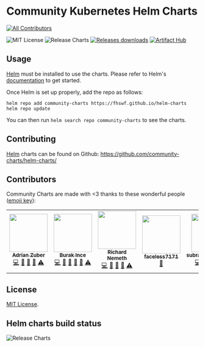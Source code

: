 # Community Kubernetes Helm Charts
<!-- ALL-CONTRIBUTORS-BADGE:START - Do not remove or modify this section -->
[![All Contributors](https://img.shields.io/badge/all_contributors-5-orange.svg?style=flat-square)](#contributors-)
<!-- ALL-CONTRIBUTORS-BADGE:END -->

![MIT License](https://img.shields.io/github/license/fhswf/helm-charts) ![Release Charts](https://github.com/fhswf/helm-charts/workflows/Release%20Charts/badge.svg?branch=main) [![Releases downloads](https://img.shields.io/github/downloads/fhswf/helm-charts/total.svg)](https://github.com/fhswf/helm-charts/releases) [![Artifact Hub](https://img.shields.io/endpoint?url=https://artifacthub.io/badge/repository/fhswf)](https://artifacthub.io/packages/search?repo=fhswf)

## Usage

[Helm](https://helm.sh) must be installed to use the charts.
Please refer to Helm's [documentation](https://helm.sh/docs/) to get started.

Once Helm is set up properly, add the repo as follows:

```console
helm repo add community-charts https://fhswf.github.io/helm-charts
helm repo update
```

You can then run `helm search repo community-charts` to see the charts.

## Contributing

[Helm](https://helm.sh) charts can be found on Github: <https://github.com/community-charts/helm-charts/>

## Contributors

Community Charts are made with <3 thanks to these wonderful people
([emoji key](https://allcontributors.org/docs/en/emoji-key#table)):

<!-- ALL-CONTRIBUTORS-LIST:START - Do not remove or modify this section -->
<!-- prettier-ignore-start -->
<!-- markdownlint-disable -->
<table>
  <tr>
    <td align="center"><a href="https://github.com/xadrianzetx"><img src="https://avatars.githubusercontent.com/u/37713008?v=4?s=100" width="100px;" alt=""/><br /><sub><b>Adrian Zuber</b></sub></a><br /><a href="https://github.com/community-charts/helm-charts/commits?author=xadrianzetx" title="Code">💻</a> <a href="https://github.com/community-charts/helm-charts/commits?author=xadrianzetx" title="Documentation">📖</a> <a href="https://github.com/community-charts/helm-charts/issues?q=author%3Axadrianzetx" title="Bug reports">🐛</a> <a href="#ideas-xadrianzetx" title="Ideas, Planning, & Feedback">🤔</a> <a href="https://github.com/community-charts/helm-charts/commits?author=xadrianzetx" title="Tests">⚠️</a></td>
    <td align="center"><a href="https://www.burakince.net"><img src="https://avatars.githubusercontent.com/u/858202?v=4?s=100" width="100px;" alt=""/><br /><sub><b>Burak Ince</b></sub></a><br /><a href="https://github.com/community-charts/helm-charts/commits?author=burakince" title="Code">💻</a> <a href="https://github.com/community-charts/helm-charts/commits?author=burakince" title="Documentation">📖</a> <a href="https://github.com/community-charts/helm-charts/issues?q=author%3Aburakince" title="Bug reports">🐛</a> <a href="https://github.com/community-charts/helm-charts/pulls?q=is%3Apr+reviewed-by%3Aburakince" title="Reviewed Pull Requests">👀</a> <a href="#ideas-burakince" title="Ideas, Planning, & Feedback">🤔</a> <a href="https://github.com/community-charts/helm-charts/commits?author=burakince" title="Tests">⚠️</a></td>
    <td align="center"><a href="https://github.com/ryshoooo"><img src="https://avatars.githubusercontent.com/u/12965813?v=4?s=100" width="100px;" alt=""/><br /><sub><b>Richard Nemeth</b></sub></a><br /><a href="https://github.com/community-charts/helm-charts/commits?author=ryshoooo" title="Code">💻</a> <a href="https://github.com/community-charts/helm-charts/commits?author=ryshoooo" title="Documentation">📖</a> <a href="https://github.com/community-charts/helm-charts/issues?q=author%3Aryshoooo" title="Bug reports">🐛</a> <a href="#ideas-ryshoooo" title="Ideas, Planning, & Feedback">🤔</a> <a href="https://github.com/community-charts/helm-charts/commits?author=ryshoooo" title="Tests">⚠️</a></td>
    <td align="center"><a href="https://github.com/faceless7171"><img src="https://avatars.githubusercontent.com/u/43067693?v=4?s=100" width="100px;" alt=""/><br /><sub><b>faceless7171</b></sub></a><br /><a href="https://github.com/community-charts/helm-charts/issues?q=author%3Afaceless7171" title="Bug reports">🐛</a></td>
    <td align="center"><a href="https://github.com/subramaniam20jan"><img src="https://avatars.githubusercontent.com/u/6160977?v=4?s=100" width="100px;" alt=""/><br /><sub><b>subramaniam20jan</b></sub></a><br /><a href="https://github.com/community-charts/helm-charts/commits?author=subramaniam20jan" title="Code">💻</a> <a href="https://github.com/community-charts/helm-charts/commits?author=subramaniam20jan" title="Documentation">📖</a> <a href="https://github.com/community-charts/helm-charts/issues?q=author%3Asubramaniam20jan" title="Bug reports">🐛</a> <a href="#ideas-subramaniam20jan" title="Ideas, Planning, & Feedback">🤔</a> <a href="https://github.com/community-charts/helm-charts/commits?author=subramaniam20jan" title="Tests">⚠️</a></td>
  </tr>
</table>

<!-- markdownlint-restore -->
<!-- prettier-ignore-end -->

<!-- ALL-CONTRIBUTORS-LIST:END -->

## License

<!-- Keep full URL links to repo files because this README syncs from main to gh-pages.  -->
[MIT License](https://github.com/fhswf/helm-charts/blob/main/LICENSE).

## Helm charts build status

![Release Charts](https://github.com/fhswf/helm-charts/workflows/Release%20Charts/badge.svg?branch=main)
